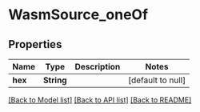 # WasmSource_oneOf
## Properties

| Name | Type | Description | Notes |
|------------ | ------------- | ------------- | -------------|
| **hex** | **String** |  | [default to null] |

[[Back to Model list]](../README.md#documentation-for-models) [[Back to API list]](../README.md#documentation-for-api-endpoints) [[Back to README]](../README.md)

